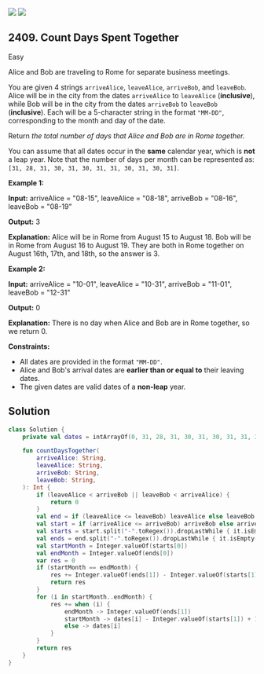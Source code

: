 [![](https://img.shields.io/github/stars/javadev/LeetCode-in-Kotlin?label=Stars&style=flat-square)](https://github.com/javadev/LeetCode-in-Kotlin)
[![](https://img.shields.io/github/forks/javadev/LeetCode-in-Kotlin?label=Fork%20me%20on%20GitHub%20&style=flat-square)](https://github.com/javadev/LeetCode-in-Kotlin/fork)

## 2409\. Count Days Spent Together

Easy

Alice and Bob are traveling to Rome for separate business meetings.

You are given 4 strings `arriveAlice`, `leaveAlice`, `arriveBob`, and `leaveBob`. Alice will be in the city from the dates `arriveAlice` to `leaveAlice` (**inclusive**), while Bob will be in the city from the dates `arriveBob` to `leaveBob` (**inclusive**). Each will be a 5-character string in the format `"MM-DD"`, corresponding to the month and day of the date.

Return _the total number of days that Alice and Bob are in Rome together._

You can assume that all dates occur in the **same** calendar year, which is **not** a leap year. Note that the number of days per month can be represented as: `[31, 28, 31, 30, 31, 30, 31, 31, 30, 31, 30, 31]`.

**Example 1:**

**Input:** arriveAlice = "08-15", leaveAlice = "08-18", arriveBob = "08-16", leaveBob = "08-19"

**Output:** 3

**Explanation:** Alice will be in Rome from August 15 to August 18. Bob will be in Rome from August 16 to August 19. They are both in Rome together on August 16th, 17th, and 18th, so the answer is 3. 

**Example 2:**

**Input:** arriveAlice = "10-01", leaveAlice = "10-31", arriveBob = "11-01", leaveBob = "12-31"

**Output:** 0

**Explanation:** There is no day when Alice and Bob are in Rome together, so we return 0. 

**Constraints:**

*   All dates are provided in the format `"MM-DD"`.
*   Alice and Bob's arrival dates are **earlier than or equal to** their leaving dates.
*   The given dates are valid dates of a **non-leap** year.

## Solution

```kotlin
class Solution {
    private val dates = intArrayOf(0, 31, 28, 31, 30, 31, 30, 31, 31, 30, 31, 30, 31)

    fun countDaysTogether(
        arriveAlice: String,
        leaveAlice: String,
        arriveBob: String,
        leaveBob: String,
    ): Int {
        if (leaveAlice < arriveBob || leaveBob < arriveAlice) {
            return 0
        }
        val end = if (leaveAlice <= leaveBob) leaveAlice else leaveBob
        val start = if (arriveAlice <= arriveBob) arriveBob else arriveAlice
        val starts = start.split("-".toRegex()).dropLastWhile { it.isEmpty() }.toTypedArray()
        val ends = end.split("-".toRegex()).dropLastWhile { it.isEmpty() }.toTypedArray()
        val startMonth = Integer.valueOf(starts[0])
        val endMonth = Integer.valueOf(ends[0])
        var res = 0
        if (startMonth == endMonth) {
            res += Integer.valueOf(ends[1]) - Integer.valueOf(starts[1]) + 1
            return res
        }
        for (i in startMonth..endMonth) {
            res += when (i) {
                endMonth -> Integer.valueOf(ends[1])
                startMonth -> dates[i] - Integer.valueOf(starts[1]) + 1
                else -> dates[i]
            }
        }
        return res
    }
}
```